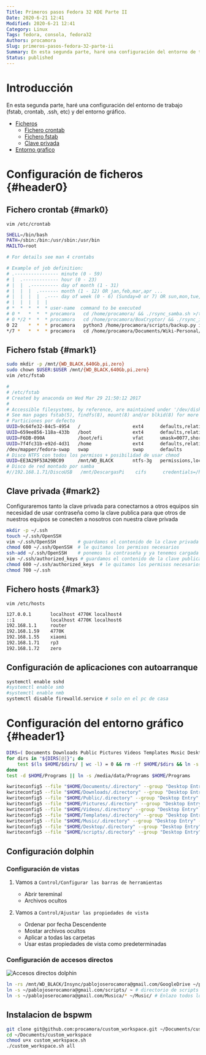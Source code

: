 ```yaml
---
Title: Primeros pasos Fedora 32 KDE Parte II
Date: 2020-6-21 12:41
Modified: 2020-6-21 12:41
Category: Linux
Tags: fedora, consola, fedora32
Authors: procamora
Slug: primeros-pasos-fedora-32-parte-ii
Summary: En esta segunda parte, haré una configuración del entorno de trabajo (fstab, crontab, .ssh, etc) y del entorno gráfico.
Status: published
---
```




# Introducción

En esta segunda parte, haré una configuración del entorno de trabajo (fstab, crontab, .ssh, etc) y del entorno gráfico.

- [Ficheros](#header0)
    - [Fichero crontab](#mark0)
    - [Fichero fstab](#mark1)
    - [Clave privada](#mark2)
- [Entorno grafico](#header1)


# Configuración de ficheros {#header0}

## Fichero crontab {#mark0}

`vim /etc/crontab`

```bash
SHELL=/bin/bash
PATH=/sbin:/bin:/usr/sbin:/usr/bin
MAILTO=root

# For details see man 4 crontabs

# Example of job definition:
# .---------------- minute (0 - 59)
# |  .------------- hour (0 - 23)
# |  |  .---------- day of month (1 - 31)
# |  |  |  .------- month (1 - 12) OR jan,feb,mar,apr ...
# |  |  |  |  .---- day of week (0 - 6) (Sunday=0 or 7) OR sun,mon,tue,wed,thu,fri,sat
# |  |  |  |  |
# *  *  *  *  * user-name  command to be executed
# 0 *	*  *  *	procamora	cd /home/procamora/ && ./rsync_samba.sh >/tmp/rsync.log 2>&1 
# 0 */2	*  *  *	procamora	cd /home/procamora/BoxCryptor/ && ./rsync_i7.sh >/tmp/rsync_gdrive.log 2>&1
0 22	*  *  *	procamora	python3 /home/procamora/scripts/backup.py i7_rsync.sh >> /tmp/rsync_gdrive.log 2>&1
*/7 *	*  *  *	procamora	cd /home/procamora/Documents/Wiki-Personal/ && bash pushgit.sh >> /tmp/wiki.log 2>&1
```



## Fichero fstab {#mark1}

```bash
sudo mkdir -p /mnt/{WD_BLACK,640Gb,pi,zero}
sudo chown $USER:$USER /mnt/{WD_BLACK,640Gb,pi,zero}
vim /etc/fstab
```


```bash
#
# /etc/fstab
# Created by anaconda on Wed Mar 29 21:50:12 2017
#
# Accessible filesystems, by reference, are maintained under '/dev/disk'
# See man pages fstab(5), findfs(8), mount(8) and/or blkid(8) for more info
# Particiones por defecto
UUID=9c64fe32-84c5-4954   /                   ext4      defaults,relatime               1 1
UUID=659ee856-118a-433b   /boot               ext4      defaults,relatime               1 2
UUID=F6DB-090A            /boot/efi           vfat      umask=0077,shortname=winnt      0 2
UUID=7f4fc31b-e92d-4d31   /home               ext4      defaults,relatime               1 2
/dev/mapper/fedora-swap   swap                swap      defaults                        0 0
# Disco NTFS con todos los permisos + posibilidad de usar chmod
UUID=EE3A29F53A29BC09     /mnt/WD_BLACK       ntfs-3g   permissions,locale=es_ES.utf8   0 2
# Disco de red montado por samba
#//192.168.1.71/DiscoUSB   /mnt/DescargasPi    cifs      credentials=/home/procamora/.smbcredentials,iocharset=utf8,sec=ntlm  0  0
```




## Clave privada {#mark2}

Configuraremos tanto la clave privada para conectarnos a otros equipos sin necesidad de usar contraseña como la clave publica para que otros de nuestros equipos se conecten a nosotros con nuestra clave privada

```bash
mkdir -p ~/.ssh
touch ~/.ssh/OpenSSH
vim ~/.ssh/OpenSSH        # guardamos el contenido de la clave privada
chmod 600 ~/.ssh/OpenSSH  # le quitamos los permisos necesarios
ssh-add ~/.ssh/OpenSSH    # ponemos la contraseña y ya tenemos cargada la clave
vim ~/.ssh/authorized_keys # guardamos el contenido de la clave publica
chmod 600 ~/.ssh/authorized_keys  # le quitamos los permisos necesarios
chmod 700 ~/.ssh
```


## Fichero hosts {#mark3}

`vim /etc/hosts`

```bash
127.0.0.1       localhost 4770K localhost4
::1             localhost 4770K localhost6
192.168.1.1     router
192.168.1.59    4770K
192.168.1.55    xiaomi
192.168.1.71    rp3
192.168.1.72    zero
```


## Configuración de aplicaciones con autoarranque

```bash
systemctl enable sshd
#systemctl enable smb
#systemctl enable nmb
systemctl disable firewalld.service # solo en el pc de casa
```




# Configuración del entorno gráfico {#header1}


```bash
DIRS=( Documents Downloads Public Pictures Videos Templates Music Desktop )
for dirs in "${DIRS[@]}"; do
    test $(ls $HOME/$dirs/ | wc -l) = 0 && rm -rf $HOME/$dirs && ln -s /media/data/$dirs $HOME/$dirs
done
test -d $HOME/Programs || ln -s /media/data/Programs $HOME/Programs

kwriteconfig5 --file "$HOME/Documents/.directory" --group "Desktop Entry" --key "Icon" "folder-documents"
kwriteconfig5 --file "$HOME/Downloads/.directory" --group "Desktop Entry" --key "Icon" "folder-downloads"
kwriteconfig5 --file "$HOME/Public/.directory" --group "Desktop Entry" --key "Icon" "folder-public"
kwriteconfig5 --file "$HOME/Pictures/.directory" --group "Desktop Entry" --key "Icon" "folder-pictures"
kwriteconfig5 --file "$HOME/Videos/.directory" --group "Desktop Entry" --key "Icon" "folder-videos"
kwriteconfig5 --file "$HOME/Templates/.directory" --group "Desktop Entry" --key "Icon" "folder-templates"
kwriteconfig5 --file "$HOME/Music/.directory" --group "Desktop Entry" --key "Icon" "folder-music"
kwriteconfig5 --file "$HOME/Desktop/.directory" --group "Desktop Entry" --key "Icon" "desktop"
kwriteconfig5 --file "$HOME/scripts/.directory" --group "Desktop Entry" --key "Icon" "folder-script"
```

## Configuración dolphin

### Configuración de vistas

1. Vamos a `Control/Configurar las barras de herramientas`
    - Abrir tereminal
    - Archivos ocultos

2. Vamos a `Control/Ajustar las propiedades de vista`
    - Ordenar por fecha Descendente
    - Mostar archivos ocultos
    - Aplicar a todas las carpetas
    - Usar estas propiedades de vista como predeterminadas

### Configuración de accesos directos

![Accesos directos dolphin](/images/2017/2017-03-31-acceos_directos_dolphin.png)


```bash
ln -rs /mnt/WD_BLACK/Insync/pablojoserocamora@gmail.com/GoogleDrive ~/pablojoserocamora@gmail.com
ln -s ~/pablojoserocamora@gmail.com/scripts/ ~ # directorio de scripts
ln -s ~/pablojoserocamora@gmail.com/Musica/* ~/Music/ # Enlazo todos los discos
```



## Instalacion de bspwm

```bash
git clone git@github.com:procamora/custom_workspace.git ~/Documents/custom_workspace
cd ~/Documents/custom_workspace
chmod u+x custom_workspace.sh
./custom_workspace.sh all
```
